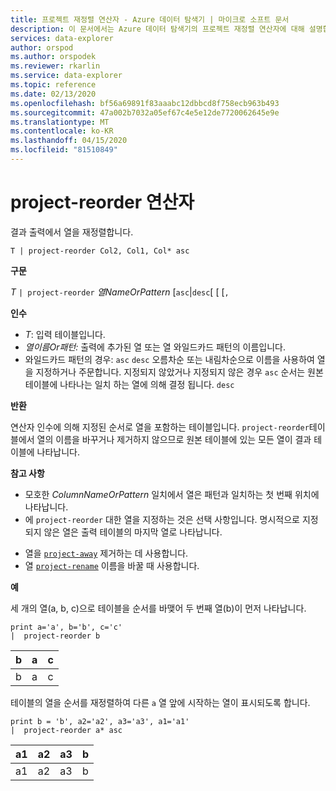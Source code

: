 ```yaml
---
title: 프로젝트 재정렬 연산자 - Azure 데이터 탐색기 | 마이크로 소프트 문서
description: 이 문서에서는 Azure 데이터 탐색기의 프로젝트 재정렬 연산자에 대해 설명합니다.
services: data-explorer
author: orspod
ms.author: orspodek
ms.reviewer: rkarlin
ms.service: data-explorer
ms.topic: reference
ms.date: 02/13/2020
ms.openlocfilehash: bf56a69891f83aaabc12dbbcd8f758ecb963b493
ms.sourcegitcommit: 47a002b7032a05ef67c4e5e12de7720062645e9e
ms.translationtype: MT
ms.contentlocale: ko-KR
ms.lasthandoff: 04/15/2020
ms.locfileid: "81510849"
---
```

# <a name="project-reorder-operator"></a>project-reorder 연산자

결과 출력에서 열을 재정렬합니다.

```kusto
T | project-reorder Col2, Col1, Col* asc
```

**구문**

*T* `| project-reorder` *열NameOrPattern* [`asc`|`desc`[ [ [`,`

**인수**

* *T*: 입력 테이블입니다.
* *열이름Or패턴:* 출력에 추가된 열 또는 열 와일드카드 패턴의 이름입니다.
* 와일드카드 패턴의 경우: `asc` `desc` 오름차순 또는 내림차순으로 이름을 사용하여 열을 지정하거나 주문합니다. 지정되지 않았거나 지정되지 않은 경우 `asc` 순서는 원본 테이블에 나타나는 일치 하는 열에 의해 결정 됩니다. `desc`

**반환**

연산자 인수에 의해 지정된 순서로 열을 포함하는 테이블입니다. `project-reorder`테이블에서 열의 이름을 바꾸거나 제거하지 않으므로 원본 테이블에 있는 모든 열이 결과 테이블에 나타납니다.

**참고 사항**

- 모호한 *ColumnNameOrPattern* 일치에서 열은 패턴과 일치하는 첫 번째 위치에 나타납니다.
- 에 `project-reorder` 대한 열을 지정하는 것은 선택 사항입니다. 명시적으로 지정되지 않은 열은 출력 테이블의 마지막 열로 나타납니다.

* 열을 [`project-away`](projectawayoperator.md) 제거하는 데 사용합니다.
* 열 [`project-rename`](projectrenameoperator.md) 이름을 바꿀 때 사용합니다.


**예**

세 개의 열(a, b, c)으로 테이블을 순서를 바맺어 두 번째 열(b)이 먼저 나타납니다.

```kusto
print a='a', b='b', c='c'
|  project-reorder b
```

|b|a|c|
|---|---|---|
|b|a|c|

테이블의 열을 순서를 재정렬하여 다른 `a` 열 앞에 시작하는 열이 표시되도록 합니다.

```kusto
print b = 'b', a2='a2', a3='a3', a1='a1'
|  project-reorder a* asc
```

|a1|a2|a3|b|
|---|---|---|---|
|a1|a2|a3|b|
